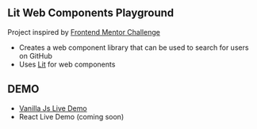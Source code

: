 ## Lit Web Components Playground

Project inspired by [Frontend Mentor Challenge](https://www.frontendmentor.io/challenges/github-user-search-app-Q09YOgaH6)

-   Creates a web component library that can be used to search for users on GitHub
-   Uses [Lit](https://lit.dev/) for web components

## DEMO

-   [Vanilla Js Live Demo](https://vanilla.github-user-search-app.farouq.dev)
-   React Live Demo (coming soon)

